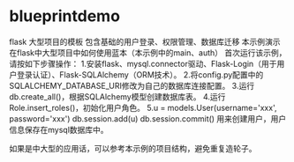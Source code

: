 # blueprintdemo
flask 大型项目的模板 包含基础的用户登录、权限管理、数据库迁移
本示例演示在flask中大型项目中如何使用蓝本（本示例中的main、auth）
首次运行该示例，请按如下步骤操作：
1.安装flask、mysql.connector驱动、Flask-Login（用于用户登录认证）、Flask-SQLAlchemy（ORM技术）。
2.将config.py配置中的SQLALCHEMY_DATABASE_URI修改为自己的数据库连接配置。
3.运行db.create_all()，根据SQLAlchemy模型创建数据库表。
4.运行Role.insert_roles()，初始化用户角色。
5.u = models.User(username='xxx', password='xxx')
  db.session.add(u)
  db.session.commit()
  用来创建用户，用户信息保存在mysql数据库中。

如果是中大型的应用话，可以参考本示例的项目结构，避免重复造轮子。
